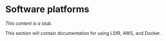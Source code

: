 # Software platforms

_This content is a stub._

This section will contain documentation for using LSfR, AWS, and Docker.